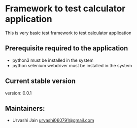 # Framework to test calculator application
  This is very basic test framework to test calculator application
  
## Prerequisite required to the application
* python3 must be installed in the system
* python selenium webdriver must be installed in the system

## Current stable version
version: 0.0.1

## Maintainers:
* Urvashi Jain <urvashi060791@gmail.com>
